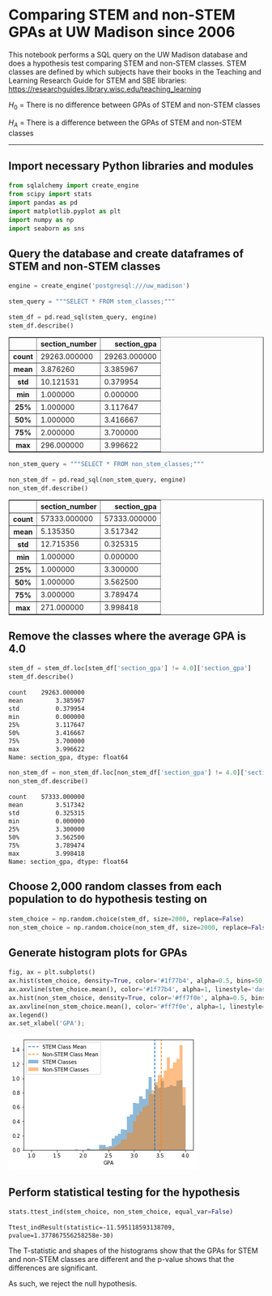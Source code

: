 # Comparing STEM and non-STEM GPAs at UW Madison since 2006

This notebook performs a SQL query on the UW Madison database and does a hypothesis test comparing STEM and non-STEM classes. STEM classes are defined by which subjects have their books in the Teaching and Learning Research Guide for STEM and SBE libraries: https://researchguides.library.wisc.edu/teaching_learning

$H_0$ = There is no difference between GPAs of STEM and non-STEM classes

$H_A$ = There is a difference between the GPAs of STEM and non-STEM classes

---

## Import necessary Python libraries and modules


```python
from sqlalchemy import create_engine
from scipy import stats
import pandas as pd
import matplotlib.pyplot as plt
import numpy as np
import seaborn as sns
```

## Query the database and create dataframes of STEM and non-STEM classes


```python
engine = create_engine('postgresql:///uw_madison')
```


```python
stem_query = """SELECT * FROM stem_classes;"""
```


```python
stem_df = pd.read_sql(stem_query, engine)
stem_df.describe()
```




<div>
<style scoped>
    .dataframe tbody tr th:only-of-type {
        vertical-align: middle;
    }

    .dataframe tbody tr th {
        vertical-align: top;
    }

    .dataframe thead th {
        text-align: right;
    }
</style>
<table border="1" class="dataframe">
  <thead>
    <tr style="text-align: right;">
      <th></th>
      <th>section_number</th>
      <th>section_gpa</th>
    </tr>
  </thead>
  <tbody>
    <tr>
      <th>count</th>
      <td>29263.000000</td>
      <td>29263.000000</td>
    </tr>
    <tr>
      <th>mean</th>
      <td>3.876260</td>
      <td>3.385967</td>
    </tr>
    <tr>
      <th>std</th>
      <td>10.121531</td>
      <td>0.379954</td>
    </tr>
    <tr>
      <th>min</th>
      <td>1.000000</td>
      <td>0.000000</td>
    </tr>
    <tr>
      <th>25%</th>
      <td>1.000000</td>
      <td>3.117647</td>
    </tr>
    <tr>
      <th>50%</th>
      <td>1.000000</td>
      <td>3.416667</td>
    </tr>
    <tr>
      <th>75%</th>
      <td>2.000000</td>
      <td>3.700000</td>
    </tr>
    <tr>
      <th>max</th>
      <td>296.000000</td>
      <td>3.996622</td>
    </tr>
  </tbody>
</table>
</div>




```python
non_stem_query = """SELECT * FROM non_stem_classes;"""
```


```python
non_stem_df = pd.read_sql(non_stem_query, engine)
non_stem_df.describe()
```




<div>
<style scoped>
    .dataframe tbody tr th:only-of-type {
        vertical-align: middle;
    }

    .dataframe tbody tr th {
        vertical-align: top;
    }

    .dataframe thead th {
        text-align: right;
    }
</style>
<table border="1" class="dataframe">
  <thead>
    <tr style="text-align: right;">
      <th></th>
      <th>section_number</th>
      <th>section_gpa</th>
    </tr>
  </thead>
  <tbody>
    <tr>
      <th>count</th>
      <td>57333.000000</td>
      <td>57333.000000</td>
    </tr>
    <tr>
      <th>mean</th>
      <td>5.135350</td>
      <td>3.517342</td>
    </tr>
    <tr>
      <th>std</th>
      <td>12.715356</td>
      <td>0.325315</td>
    </tr>
    <tr>
      <th>min</th>
      <td>1.000000</td>
      <td>0.000000</td>
    </tr>
    <tr>
      <th>25%</th>
      <td>1.000000</td>
      <td>3.300000</td>
    </tr>
    <tr>
      <th>50%</th>
      <td>1.000000</td>
      <td>3.562500</td>
    </tr>
    <tr>
      <th>75%</th>
      <td>3.000000</td>
      <td>3.789474</td>
    </tr>
    <tr>
      <th>max</th>
      <td>271.000000</td>
      <td>3.998418</td>
    </tr>
  </tbody>
</table>
</div>



## Remove the classes where the average GPA is 4.0


```python
stem_df = stem_df.loc[stem_df['section_gpa'] != 4.0]['section_gpa']
stem_df.describe()
```




    count    29263.000000
    mean         3.385967
    std          0.379954
    min          0.000000
    25%          3.117647
    50%          3.416667
    75%          3.700000
    max          3.996622
    Name: section_gpa, dtype: float64




```python
non_stem_df = non_stem_df.loc[non_stem_df['section_gpa'] != 4.0]['section_gpa']
non_stem_df.describe()
```




    count    57333.000000
    mean         3.517342
    std          0.325315
    min          0.000000
    25%          3.300000
    50%          3.562500
    75%          3.789474
    max          3.998418
    Name: section_gpa, dtype: float64



## Choose 2,000 random classes from each population to do hypothesis testing on


```python
stem_choice = np.random.choice(stem_df, size=2000, replace=False)
non_stem_choice = np.random.choice(non_stem_df, size=2000, replace=False)
```

## Generate histogram plots for GPAs


```python
fig, ax = plt.subplots()
ax.hist(stem_choice, density=True, color='#1f77b4', alpha=0.5, bins=50, range=(1.0, 4.0), label='STEM Classes')
ax.axvline(stem_choice.mean(), color='#1f77b4', alpha=1, linestyle='dashed',label='STEM Class Mean')
ax.hist(non_stem_choice, density=True, color='#ff7f0e', alpha=0.5, bins=50, range=(1.0, 4.0), label='Non-STEM Classes')
ax.axvline(non_stem_choice.mean(), color='#ff7f0e', alpha=1, linestyle='dashed', label='Non-STEM Class Mean')
ax.legend()
ax.set_xlabel('GPA');
```


![png](stem_non_stem_gpas_files/stem_non_stem_gpas_17_0.png)


## Perform statistical testing for the hypothesis


```python
stats.ttest_ind(stem_choice, non_stem_choice, equal_var=False)
```




    Ttest_indResult(statistic=-11.595118593138709, pvalue=1.377867556258258e-30)



The T-statistic and shapes of the histograms show that the GPAs for STEM and non-STEM classes are different and the p-value shows that the differences are significant.

As such, we reject the null hypothesis.
